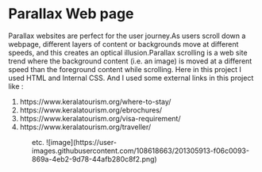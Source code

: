 # Parallax Web page

Parallax websites are perfect for the user journey.As users scroll down a webpage, different layers of content or backgrounds move at different speeds, and this creates an optical illusion.Parallax scrolling is a web site trend where the background content (i.e. an image) is moved at a different speed than the foreground content while scrolling.
Here in this project I used HTML and Internal CSS. And I used some external links in this project like :
<ol><li>https://www.keralatourism.org/where-to-stay/</li>
<li>https://www.keralatourism.org/ebrochures/</li>
<li>https://www.keralatourism.org/visa-requirement/</li>
<li>https://www.keralatourism.org/traveller/</li><ol> etc.
![image](https://user-images.githubusercontent.com/108618663/201305913-f06c0093-869a-4eb2-9d78-44afb280c8f2.png)

